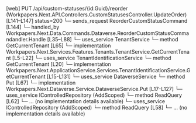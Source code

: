 [web] PUT /api/custom-statuses/{id:Guid}/reorder  (Workpapers.Next.API.Controllers.CustomStatusesController.UpdateOrder)  [L141–L147] status=200
  └─ sends_request ReorderCustomStatusCommand [L144]
    └─ handled_by Workpapers.Next.Data.Commands.Dataverse.ReorderCustomStatusCommandandler.Handle [L35–L88]
      └─ uses_service TenantService
        └─ method GetCurrentTenant [L65]
          └─ implementation Workpapers.Next.Services.Features.Tenants.TenantService.GetCurrentTenant [L5-L22]
            └─ uses_service TenantIdentificationService
              └─ method GetCurrentTenant [L20]
                └─ implementation Workpapers.Next.ApplicationService.Services.TenantIdentificationService.GetCurrentTenant [L15-L131]
      └─ uses_service DataverseService
        └─ method Put [L67]
          └─ implementation Workpapers.Next.Dataverse.Service.DataverseService.Put [L17-L127]
      └─ uses_service IControlledRepository<BinderStatus> (AddScoped)
        └─ method ReadQuery [L62]
          └─ ... (no implementation details available)
      └─ uses_service IControlledRepository<CustomStatus> (AddScoped)
        └─ method ReadQuery [L58]
          └─ ... (no implementation details available)

